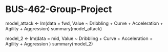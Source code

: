 # BUS-462-Group-Project

model_attack <- lm(data = fwd, Value ~ Dribbling + Curve + Acceleration + Agility + Aggression)
summary(model_attack)

model_2 <- lm(data = mid, Value ~ Dribbling + Curve + Acceleration + Agility + Aggression )
summary(model_2)
